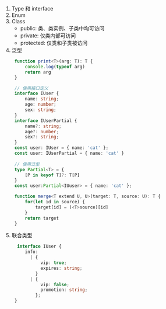 1. Type 和 interface
2. Enum
3. Class
   * public: 类、类实例、子类中均可访问
   * private: 仅类内部可访问
   * protected: 仅类和子类被访问
4. 泛型
   ```ts
    function print<T>(arg: T): T {
        console.log(typeof arg)
        return arg
    } 
   ```
   ```ts
    // 使用接口定义 
    interface IUser {
        name: string;
        age: number;
        sex: string;
    }
    interface IUserPartial {
        name?: string;
        age?: number;
        sex?: string;
    }
    const user: IUser = { name: 'cat' };
    const user: IUserPartial = { name: 'cat' }
    
    // 使用泛型
    type Partial<T> = {
        [P in keyof T]?: T[P]
    }
    const user:Partial<IUuser> = { name: 'cat' };
   ```
   ```ts
    function merge<T extend U, U>(target: T, source: U): T {
        for(let id in source) {
            target[id] = (<T>source)[id]
        }
        return target
    }
   ```
5. 联合类型
   ```ts
     interface IUser {
        info:
          | {
              vip: true;
              expires: string;
            }
          | {
              vip: false;
              promotion: string;
            };  
    }
   ```
